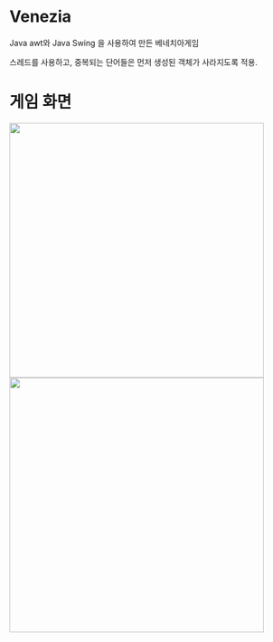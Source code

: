# Venezia

Java awt와 Java Swing 을 사용하여 만든 베네치아게임

스레드를 사용하고, 중복되는 단어들은 먼저 생성된 객체가 사라지도록 적용.

# 게임 화면
<div>
  <img width="450" src="https://user-images.githubusercontent.com/43393426/50750544-bc914500-1288-11e9-98d7-1fddfcf2c966.png">
  <img width="450" src="https://user-images.githubusercontent.com/43393426/50750579-e64a6c00-1288-11e9-9101-2e2c0cd99e2d.png">
</div>

